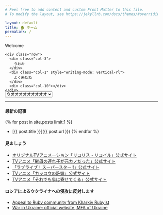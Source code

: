 ```yaml
---
# Feel free to add content and custom Front Matter to this file.
# To modify the layout, see https://jekyllrb.com/docs/themes/#overriding-theme-defaults

layout: default
title: 🏠 ホーム
permalink: /
---
```


<div class="container" id="particles-js" style="position: relative; height: 10rem">
  <div style="position: absolute; width: 100%">
    <div class="rainbow" id="title">
    Welcome
    </div>
  
    <div class="row">
      <div class="col-3">
        うおお
      </div>
      <div class="col-1" style="writing-mode: vertical-rl">
        よく来たね
      </div>
      <div class="col-10"></div>
    </div>
  </div>  
</div>

<select id="your_will" onchange="updateTitle();">
  <option value="ウオオオオオオオオオ">ウオオオオオオオオオ</option>
  <option value="狂う">狂う</option>
  <option value="狂井 益男">狂井 益男</option>
  <option value="ギャオオオオオオオオ">ギャオオオオオオオオ</option>
  <option value="DAKARA NANY">DAKARA NANY</option>
  <option value="オオアオ動物園">オオアオ動物園</option>
</select>

---

#### 最新の記事
{% for post in site.posts limit:1 %}
  * [{{ post.title }}]({{ post.url }})
{% endfor %}

#### 見ましょう
* [オリジナルTVアニメーション「リコリス・リコイル」公式サイト](https://lycoris-recoil.com/)
* [TVアニメ「継母の連れ子が元カノだった」公式サイト](https://tsurekano-anime.com/)
* [「ラブライブ！スーパースター!!」公式サイト](https://www.lovelive-anime.jp/yuigaoka/)
* [TVアニメ「カッコウの許嫁」公式サイト](https://cuckoos-anime.com/)
* [TVアニメ「それでも歩は寄せてくる」公式サイト](https://soreayu.com/)

#### ロシアによるウクライナへの侵攻に反対します
* [Appeal to Ruby community from Kharkiv Rubyist](https://zverok.space/blog/2022-03-03-WAR.html)
* [War in Ukraine: official website, MFA of Ukraine](https://war.ukraine.ua/)

<script>
  function updateTitle() {
    let titleSelect = document.getElementById("your_will");
    let title = document.getElementById("title");
    title.innerHTML = titleSelect.value;
  }
</script>